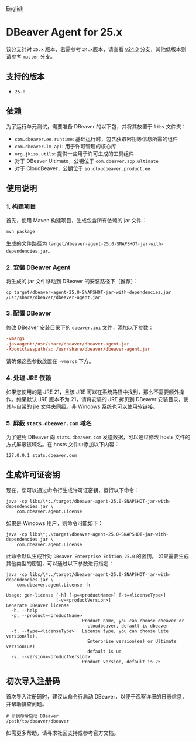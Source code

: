 [English](README-EN.md)

# DBeaver Agent for 25.x

该分支针对 `25.x` 版本，若需参考 `24.x`版本，请查看 [v24.0](https://github.com/wgzhao/dbeaver-agent/tree/v24.0) 分支，其他低版本则请参考 `master` 分支。

## 支持的版本

- `25.0`

## 依赖

为了运行单元测试，需要准备 DBeaver 的以下包，并将其放置于 `libs` 文件夹：

- `com.dbeaver.ee.runtime`: 基础运行时，包含获取密钥等信息所需的组件
- `com.dbeaver.lm.api`: 用于许可管理的核心库
- `org.jkiss.utils`: 提供一些用于许可生成的工具组件
- 对于 DBeaver Ultimate，公钥位于 `com.dbeaver.app.ultimate`
- 对于 CloudBeaver，公钥位于 `io.cloudbeaver.product.ee`

## 使用说明

### 1. 构建项目

首先，使用 Maven 构建项目，生成包含所有依赖的 jar 文件：

```bash
mvn package
```

生成的文件路径为 `target/dbeaver-agent-25.0-SNAPSHOT-jar-with-dependencies.jar`。

### 2. 安装 DBeaver Agent

将生成的 jar 文件移动到 DBeaver 的安装路径下（推荐）：

```shell
cp target/dbeaver-agent-25.0-SNAPSHOT-jar-with-dependencies.jar /usr/share/dbeaver/dbeaver-agent.jar
```

### 3. 配置 DBeaver

修改 DBeaver 安装目录下的 `dbeaver.ini` 文件，添加以下参数：

```ini
-vmargs
-javaagent:/usr/share/dbeaver/dbeaver-agent.jar
-Xbootclasspath/a: /usr/share/dbeaver/dbeaver-agent.jar
```

请确保这些参数放置在 `-vmargs` 下方。

### 4. 处理 JRE 依赖

如果您使用的是 JRE 21，且该 JRE 可以在系统路径中找到，那么不需要额外操作。如果默认 JRE 版本不为 21，请将安装的 JRE 拷贝到 DBeaver 安装目录，使其与自带的 jre 文件夹同级。非 Windows
系统也可以使用软链接。

### 5. 屏蔽 `stats.dbeaver.com` 域名

为了避免 DBeaver 向 `stats.dbeaver.com` 发送数据，可以通过修改 hosts 文件的方式屏蔽该域名。在 hosts 文件中添加以下内容：

```shell
127.0.0.1 stats.dbeaver.com
```

## 生成许可证密钥

现在，您可以通过命令行生成许可证密钥，运行以下命令：

```shell
java -cp libs/\*:./target/dbeaver-agent-25.0-SNAPSHOT-jar-with-dependencies.jar \
    com.dbeaver.agent.License
```

如果是 Windows 用户，则命令可能如下：

```shell
java -cp libs\*;.\target\dbeaver-agent-25.0-SNAPSHOT-jar-with-dependencies.jar \
    com.dbeaver.agent.License
```

此命令默认生成针对 `DBeaver Enterprise Edition 25.0` 的密钥。
如果需要生成其他类型的密钥，可以通过以下参数进行指定：

```shell
java -cp libs/\*:./target/dbeaver-agent-25.0-SNAPSHOT-jar-with-dependencies.jar \
    com.dbeaver.agent.License -h

Usage: gen-license [-h] [-p=<productName>] [-t=<licenseType>]
                   [-v=<productVersion>]
Generate DBeaver license
  -h, --help
  -p, --product=<productName>
                             Product name, you can choose dbeaver or
                               cloudbeaver, default is dbeaver
  -t, --type=<licenseType>   License type, you can choose Lite version(le),
                               Enterprise version(ee) or Ultimate version(ue)
                               default is ue
  -v, --version=<productVersion>
                             Product version, default is 25
```

## 初次导入注册码

首次导入注册码时，建议从命令行启动 DBeaver，以便于观察详细的日志信息，并帮助排查问题。

```shell
# 示例命令启动 DBeaver
/path/to/dbeaver/dbeaver
```

如需更多帮助，请寻求社区支持或参考官方文档。
